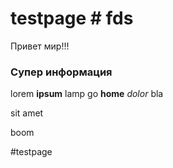 # testpage # fds

Привет мир!!!

### Супер информация
lorem __ipsum__ lamp go __home__
_dolor_ bla

sit amet



boom

#testpage